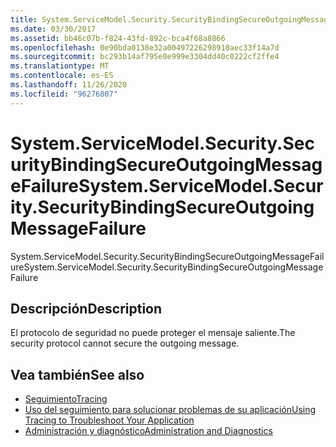 ```yaml
---
title: System.ServiceModel.Security.SecurityBindingSecureOutgoingMessageFailure
ms.date: 03/30/2017
ms.assetid: bb46c07b-f824-43fd-892c-bca4f68a8866
ms.openlocfilehash: 0e90bda0138e32a00497226298910aec33f14a7d
ms.sourcegitcommit: bc293b14af795e0e999e3304dd40c0222cf2ffe4
ms.translationtype: MT
ms.contentlocale: es-ES
ms.lasthandoff: 11/26/2020
ms.locfileid: "96276807"
---
```

# <a name="systemservicemodelsecuritysecuritybindingsecureoutgoingmessagefailure"></a><span data-ttu-id="7ebbd-102">System.ServiceModel.Security.SecurityBindingSecureOutgoingMessageFailure</span><span class="sxs-lookup"><span data-stu-id="7ebbd-102">System.ServiceModel.Security.SecurityBindingSecureOutgoingMessageFailure</span></span>

<span data-ttu-id="7ebbd-103">System.ServiceModel.Security.SecurityBindingSecureOutgoingMessageFailure</span><span class="sxs-lookup"><span data-stu-id="7ebbd-103">System.ServiceModel.Security.SecurityBindingSecureOutgoingMessageFailure</span></span>  
  
## <a name="description"></a><span data-ttu-id="7ebbd-104">Descripción</span><span class="sxs-lookup"><span data-stu-id="7ebbd-104">Description</span></span>  

 <span data-ttu-id="7ebbd-105">El protocolo de seguridad no puede proteger el mensaje saliente.</span><span class="sxs-lookup"><span data-stu-id="7ebbd-105">The security protocol cannot secure the outgoing message.</span></span>  
  
## <a name="see-also"></a><span data-ttu-id="7ebbd-106">Vea también</span><span class="sxs-lookup"><span data-stu-id="7ebbd-106">See also</span></span>

- [<span data-ttu-id="7ebbd-107">Seguimiento</span><span class="sxs-lookup"><span data-stu-id="7ebbd-107">Tracing</span></span>](index.md)
- [<span data-ttu-id="7ebbd-108">Uso del seguimiento para solucionar problemas de su aplicación</span><span class="sxs-lookup"><span data-stu-id="7ebbd-108">Using Tracing to Troubleshoot Your Application</span></span>](using-tracing-to-troubleshoot-your-application.md)
- [<span data-ttu-id="7ebbd-109">Administración y diagnóstico</span><span class="sxs-lookup"><span data-stu-id="7ebbd-109">Administration and Diagnostics</span></span>](../index.md)
